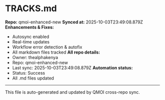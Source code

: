 # TRACKS.md

**Repo:** qmoi-enhanced-new
**Synced at:** 2025-10-03T23:49:08.879Z
**Enhancements & Fixes:**
- Autosync enabled
- Real-time updates
- Workflow error detection & autofix
- All markdown files tracked
**All repo details:**
- Owner: thealphakenya
- Repo: qmoi-enhanced-new
- Last sync: 2025-10-03T23:49:08.879Z
**Automation status:**
- Status: Success
- All .md files updated
---
This file is auto-generated and updated by QMOI cross-repo sync.

